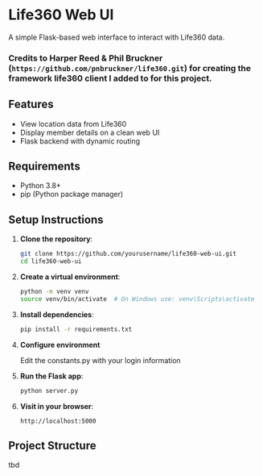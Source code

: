 # Life360 Web UI

A simple Flask-based web interface to interact with Life360 data.

### Credits to Harper Reed & Phil Bruckner (```https://github.com/pnbruckner/life360.git```) for creating the framework life360 client I added to for this project.

## Features

- View location data from Life360
- Display member details on a clean web UI
- Flask backend with dynamic routing

## Requirements

- Python 3.8+
- pip (Python package manager)

## Setup Instructions

1. **Clone the repository**:

    ```bash
    git clone https://github.com/yourusername/life360-web-ui.git
    cd life360-web-ui
    ```

2. **Create a virtual environment**:

    ```bash
    python -m venv venv
    source venv/bin/activate  # On Windows use: venv\Scripts\activate
    ```

3. **Install dependencies**:

    ```bash
    pip install -r requirements.txt
    ```

4. **Configure environment**  

    Edit the constants.py with your login information

5. **Run the Flask app**:

    ```bash
    python server.py
    ```

6. **Visit in your browser**:

    ```
    http://localhost:5000
    ```

## Project Structure
tbd 
